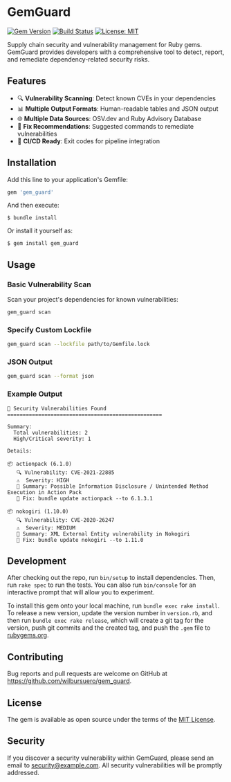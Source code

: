 # GemGuard

[![Gem Version](https://badge.fury.io/rb/gem_guard.svg)](https://badge.fury.io/rb/gem_guard)
[![Build Status](https://github.com/wilbursuero/gem_guard/workflows/CI/badge.svg)](https://github.com/wilbursuero/gem_guard/actions)
[![License: MIT](https://img.shields.io/badge/License-MIT-yellow.svg)](https://opensource.org/licenses/MIT)

Supply chain security and vulnerability management for Ruby gems. GemGuard provides developers with a comprehensive tool to detect, report, and remediate dependency-related security risks.

## Features

- 🔍 **Vulnerability Scanning**: Detect known CVEs in your dependencies
- 📊 **Multiple Output Formats**: Human-readable tables and JSON output
- 🌐 **Multiple Data Sources**: OSV.dev and Ruby Advisory Database
- 🔧 **Fix Recommendations**: Suggested commands to remediate vulnerabilities
- 🚀 **CI/CD Ready**: Exit codes for pipeline integration

## Installation

Add this line to your application's Gemfile:

```ruby
gem 'gem_guard'
```

And then execute:

    $ bundle install

Or install it yourself as:

    $ gem install gem_guard

## Usage

### Basic Vulnerability Scan

Scan your project's dependencies for known vulnerabilities:

```bash
gem_guard scan
```

### Specify Custom Lockfile

```bash
gem_guard scan --lockfile path/to/Gemfile.lock
```

### JSON Output

```bash
gem_guard scan --format json
```

### Example Output

```
🚨 Security Vulnerabilities Found
==================================================

Summary:
  Total vulnerabilities: 2
  High/Critical severity: 1

Details:

📦 actionpack (6.1.0)
   🔍 Vulnerability: CVE-2021-22885
   ⚠️  Severity: HIGH
   📝 Summary: Possible Information Disclosure / Unintended Method Execution in Action Pack
   🔧 Fix: bundle update actionpack --to 6.1.3.1

📦 nokogiri (1.10.0)
   🔍 Vulnerability: CVE-2020-26247
   ⚠️  Severity: MEDIUM
   📝 Summary: XML External Entity vulnerability in Nokogiri
   🔧 Fix: bundle update nokogiri --to 1.11.0
```

## Development

After checking out the repo, run `bin/setup` to install dependencies. Then, run `rake spec` to run the tests. You can also run `bin/console` for an interactive prompt that will allow you to experiment.

To install this gem onto your local machine, run `bundle exec rake install`. To release a new version, update the version number in `version.rb`, and then run `bundle exec rake release`, which will create a git tag for the version, push git commits and the created tag, and push the `.gem` file to [rubygems.org](https://rubygems.org).

## Contributing

Bug reports and pull requests are welcome on GitHub at https://github.com/wilbursuero/gem_guard.

## License

The gem is available as open source under the terms of the [MIT License](https://opensource.org/licenses/MIT).

## Security

If you discover a security vulnerability within GemGuard, please send an email to security@example.com. All security vulnerabilities will be promptly addressed.
